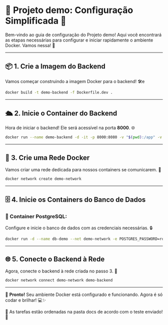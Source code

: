 # 🌟 Projeto demo: Configuração Simplificada 🚀

Bem-vindo ao guia de configuração do Projeto demo! Aqui você encontrará as etapas necessárias para configurar e iniciar rapidamente o ambiente Docker. Vamos nessa! 💪

---

## 📦 1. Crie a Imagem do Backend

Vamos começar construindo a imagem Docker para o backend! 🛠️e

```bash
docker build -t demo-backend -f Dockerfile.dev .
```

---

## 🛳️ 2. Inicie o Container do Backend

Hora de iniciar o backend! Ele será acessível na porta **8000**. 🌐

```bash
docker run --name demo-backend -d -it -p 8000:8080 -v "$(pwd):/app" -v "$HOME/.ssh:/root/.ssh" -w /app demo-backend
```

---

## 🔗 3. Crie uma Rede Docker

Vamos criar uma rede dedicada para nossos containers se comunicarem. 📡

```bash
docker network create demo-network
```

---

## 🗄️ 4. Inicie os Containers do Banco de Dados

### 🐘 Container PostgreSQL:
Configure e inicie o banco de dados com as credenciais necessárias. 🔒

```bash
docker run -d --name db-demo --net demo-network -e POSTGRES_PASSWORD=root postgres
```

---

## 🌐 5. Conecte o Backend à Rede

Agora, conecte o backend à rede criada no passo 3. 🚦

```bash
docker network connect demo-network demo-backend
```

---

🎉 **Pronto!** Seu ambiente Docker está configurado e funcionando. Agora é só codar e brilhar! 💻✨

🌟 As tarefas estão ordenadas na pasta docs de acordo com o teste enviado! 🌟
